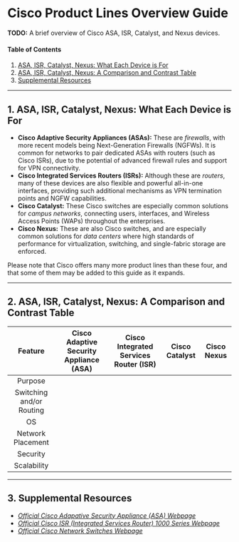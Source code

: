 # Cisco Product Lines Overview Guide

**TODO:** A brief overview of Cisco ASA, ISR, Catalyst, and Nexus devices.

#### Table of Contents

1. [ASA, ISR, Catalyst, Nexus: What Each Device is For](#uses)
2. [ASA, ISR, Catalyst, Nexus: A Comparison and Contrast Table](#table)
3. [Supplemental Resources](#supplemental)

<hr />

## 1. <a name="uses">ASA, ISR, Catalyst, Nexus: What Each Device is For</a>

* **Cisco Adaptive Security Appliances (ASAs):** These are *firewalls*, with more recent models being Next-Generation Firewalls (NGFWs). It is common for networks to pair dedicated ASAs with routers (such as Cisco ISRs), due to the potential of advanced firewall rules and support for VPN connectivity.
* **Cisco Integrated Services Routers (ISRs):** Although these are *routers*, many of these devices are also flexible and powerful all-in-one interfaces, providing such additional mechanisms as VPN termination points and NGFW capabilities.
* **Cisco Catalyst:** These Cisco switches are especially common solutions for *campus networks*, connecting users, interfaces, and Wireless Access Points (WAPs) throughout the enterprises.
* **Cisco Nexus:** These are also Cisco switches, and are especially common solutions for *data centers* where high standards of performance for virtualization, switching, and single-fabric storage are enforced.

Please note that Cisco offers many more product lines than these four, and that some of them may be added to this guide as it expands.
  
<hr />

## 2. <a name="table">ASA, ISR, Catalyst, Nexus: A Comparison and Contrast Table</a>

| Feature | Cisco Adaptive Security Appliance (ASA) | Cisco Integrated Services Router (ISR) | Cisco Catalyst | Cisco Nexus |
| :-----: | :-----: | :-----: | :-----: | :-----: |
| Purpose | | | |
| Switching and/or Routing | | | |
| OS | | | |
| Network Placement | | | |
| Security | | | |
| Scalability | | | |

<hr />

## 3. <a name="supplemental">Supplemental Resources</a>

* *[Official Cisco Adapative Security Appliance (ASA) Webpage](https://www.cisco.com/site/us/en/products/security/firewalls/adaptive-security-appliance-asa-software/index.html)*
* *[Official Cisco ISR (Integrated Services Router) 1000 Series Webpage](https://www.cisco.com/site/us/en/products/networking/sdwan-routers/1000-series-integrated-services-routers-isr/index.html)*
* *[Official Cisco Network Switches Webpage](https://www.cisco.com/site/us/en/products/networking/switches/index.html)*
